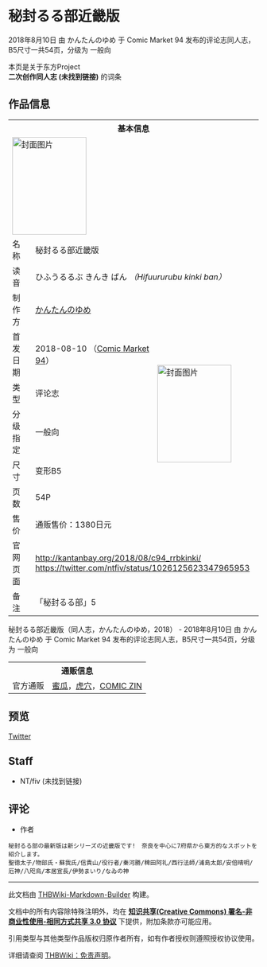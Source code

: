 # 秘封るる部近畿版

<!-- source html: G:\repos\THBWiki-Markdown-Builder\THBWikiMarkdown\Temp\main\1\1c\ns0%3A%E7%A7%98%E5%B0%81%E3%82%8B%E3%82%8B%E9%83%A8%E8%BF%91%E7%95%BF%E7%89%88.html -->

2018年8月10日 由 かんたんのゆめ 于 Comic Market 94 发布的评论志同人志，B5尺寸一共54页，分级为 一般向

本页是关于东方Project  
 **二次创作同人志 (未找到链接)** 的词条
## 作品信息

<table><tbody><tr><th colspan="3">基本信息</th></tr><tr><td class="cover-artwork-mobile" colspan="2"><a href="./文件-秘封るる部近畿版封面.jpg.md" class="image" title="封面图片"><img alt="封面图片" src="https://upload.thwiki.cc/thumb/f/f0/%E7%A7%98%E5%B0%81%E3%82%8B%E3%82%8B%E9%83%A8%E8%BF%91%E7%95%BF%E7%89%88%E5%B0%81%E9%9D%A2.jpg/149px-%E7%A7%98%E5%B0%81%E3%82%8B%E3%82%8B%E9%83%A8%E8%BF%91%E7%95%BF%E7%89%88%E5%B0%81%E9%9D%A2.jpg" decoding="async" loading="lazy" width="149" height="196" srcset="https://upload.thwiki.cc/thumb/f/f0/%E7%A7%98%E5%B0%81%E3%82%8B%E3%82%8B%E9%83%A8%E8%BF%91%E7%95%BF%E7%89%88%E5%B0%81%E9%9D%A2.jpg/223px-%E7%A7%98%E5%B0%81%E3%82%8B%E3%82%8B%E9%83%A8%E8%BF%91%E7%95%BF%E7%89%88%E5%B0%81%E9%9D%A2.jpg 1.5x, https://upload.thwiki.cc/thumb/f/f0/%E7%A7%98%E5%B0%81%E3%82%8B%E3%82%8B%E9%83%A8%E8%BF%91%E7%95%BF%E7%89%88%E5%B0%81%E9%9D%A2.jpg/297px-%E7%A7%98%E5%B0%81%E3%82%8B%E3%82%8B%E9%83%A8%E8%BF%91%E7%95%BF%E7%89%88%E5%B0%81%E9%9D%A2.jpg 2x" data-file-width="600" data-file-height="791"></a></td>
</tr><tr><td class="label">名称</td><td colspan="2"> 秘封るる部近畿版 </td></tr><tr><td class="label">读音</td><td colspan="2"> ひふうるるぶ きんき ばん <i>（Hifuururubu kinki ban）</i> </td></tr><tr><td class="label">制作方</td><td><a href="./かんたんのゆめ.md" title="かんたんのゆめ">かんたんのゆめ</a></td><td class="cover-artwork" rowspan="7" style="min-width:196px;"><a href="./文件-秘封るる部近畿版封面.jpg.md" class="image" title="封面图片"><img alt="封面图片" src="https://upload.thwiki.cc/thumb/f/f0/%E7%A7%98%E5%B0%81%E3%82%8B%E3%82%8B%E9%83%A8%E8%BF%91%E7%95%BF%E7%89%88%E5%B0%81%E9%9D%A2.jpg/149px-%E7%A7%98%E5%B0%81%E3%82%8B%E3%82%8B%E9%83%A8%E8%BF%91%E7%95%BF%E7%89%88%E5%B0%81%E9%9D%A2.jpg" decoding="async" loading="lazy" width="149" height="196" srcset="https://upload.thwiki.cc/thumb/f/f0/%E7%A7%98%E5%B0%81%E3%82%8B%E3%82%8B%E9%83%A8%E8%BF%91%E7%95%BF%E7%89%88%E5%B0%81%E9%9D%A2.jpg/223px-%E7%A7%98%E5%B0%81%E3%82%8B%E3%82%8B%E9%83%A8%E8%BF%91%E7%95%BF%E7%89%88%E5%B0%81%E9%9D%A2.jpg 1.5x, https://upload.thwiki.cc/thumb/f/f0/%E7%A7%98%E5%B0%81%E3%82%8B%E3%82%8B%E9%83%A8%E8%BF%91%E7%95%BF%E7%89%88%E5%B0%81%E9%9D%A2.jpg/297px-%E7%A7%98%E5%B0%81%E3%82%8B%E3%82%8B%E9%83%A8%E8%BF%91%E7%95%BF%E7%89%88%E5%B0%81%E9%9D%A2.jpg 2x" data-file-width="600" data-file-height="791"></a></td>
</tr><tr><td class="label">首发日期</td><td>2018-08-10&#160;（<a href="/展会作品列表?e=Comic+Market%2394">Comic Market 94</a>）</td></tr><tr><td class="label">类型</td><td>评论志</td></tr><tr><td class="label">分级指定</td><td>一般向</td></tr><tr><td class="label">尺寸</td><td>变形B5</td></tr><tr><td class="label">页数</td><td>54P</td></tr><tr><td class="label">售价</td><td>通贩售价：1380日元</td></tr>
<tr><td class="label">官网页面</td><td colspan="2"><a rel="nofollow" class="external free" href="http://kantanbay.org/2018/08/c94_rrbkinki/">http://kantanbay.org/2018/08/c94_rrbkinki/</a><br><a rel="nofollow" class="external free" href="https://twitter.com/ntfiv/status/1026125623347965953">https://twitter.com/ntfiv/status/1026125623347965953</a></td></tr><tr><td class="label">备注</td><td colspan="2">「秘封るる部」5</td></tr></tbody></table>

秘封るる部近畿版（同人志，かんたんのゆめ，2018） - 2018年8月10日 由 かんたんのゆめ 于 Comic Market 94 发布的评论志同人志，B5尺寸一共54页，分级为 一般向

<table><tbody><tr><th colspan="3">通贩信息</th></tr><tr><td class="label">官方通贩</td><td colspan="2"><a rel="nofollow" class="external text" href="https://www.melonbooks.co.jp/detail/detail.php?product_id=396048">蜜瓜</a>，<a rel="nofollow" class="external text" href="https://ec.toranoana.jp/tora_r/ec/item/040030658111">虎穴</a>，<a rel="nofollow" class="external text" href="https://shop.comiczin.jp/products/detail.php?product_id=37717">COMIC ZIN</a></td></tr></tbody></table>


## 预览
  
[Twitter](https://twitter.com/ntfiv/status/1026125623347965953)
  

## Staff
- NT/fiv (未找到链接)

## 评论
- 作者

```
秘封るる部の最新版は新シリーズの近畿版です!　奈良を中心に7府県から東方的なスポットを紹介します。
聖徳太子/物部氏・蘇我氏/信貴山/役行者/秦河勝/稗田阿礼/西行法師/浦島太郎/安倍晴明/厄神/八咫烏/本居宣長/伊勢まいり/なゐの神
```

  
  

  





---

此文档由 [THBWiki-Markdown-Builder](https://github.com/Delsin-Yu/THBWiki-Markdown-Builder) 构建。

文档中的所有内容除特殊注明外，均在 [**知识共享(Creative Commons) 署名-非商业性使用-相同方式共享 3.0 协议**](https://creativecommons.org/licenses/by-sa/3.0/deed.zh-hans) 下提供，附加条款亦可能应用。

引用类型与其他类型作品版权归原作者所有，如有作者授权则遵照授权协议使用。

详细请查阅 [THBWiki：免责声明](https://thbwiki.cc/THBWiki:%E5%85%8D%E8%B4%A3%E5%A3%B0%E6%98%8E)。

